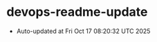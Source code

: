 # devops-readme-update
<!--START_SECTION:activity-->
- Auto-updated at Fri Oct 17 08:20:32 UTC 2025
<!--END_SECTION:activity-->
